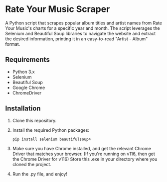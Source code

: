 # Rate Your Music Scraper

A Python script that scrapes popular album titles and artist names from Rate Your Music's charts for a specific year and month. The script leverages the Selenium and Beautiful Soup libraries to navigate the website and extract the desired information, printing it in an easy-to-read "Artist - Album" format.

## Requirements

- Python 3.x
- Selenium
- Beautiful Soup
- Google Chrome
- ChromeDriver

## Installation

1. Clone this repository.
2. Install the required Python packages:

   ```bash
   pip install selenium beautifulsoup4

3. Make sure you have Chrome installed, and get the relevant Chrome Driver that matches your browser. (If you're running on v116, then get the Chrome Driver for v116) Store this .exe in your directory where you cloned the project.

4. Run the .py file, and enjoy!
